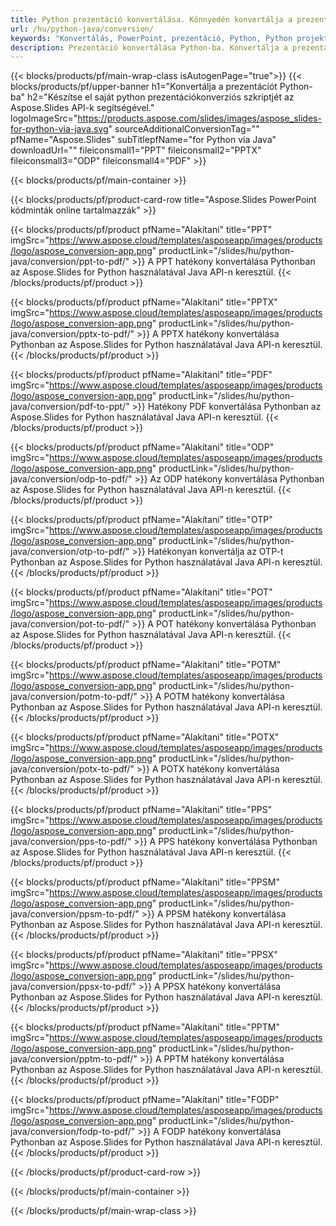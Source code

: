 ```yaml
---
title: Python prezentáció konvertálása. Könnyedén konvertálja a prezentációkat az Aspose.Slides segítségével.
url: /hu/python-java/conversion/
keywords: "Konvertálás, PowerPoint, prezentáció, Python, Python projektek, Python-könyvtárak, PDF, konvertálás PDF-be, PPT PDF-be"
description: Prezentáció konvertálása Python-ba. Konvertálja a prezentációkat JPG, PNG, HTML és más formátumokba az Aspose.Slides segítségével.
---
```


{{< blocks/products/pf/main-wrap-class isAutogenPage="true">}}
{{< blocks/products/pf/upper-banner h1="Konvertálja a prezentációt Python-ba" h2="Készítse el saját python prezentációkonverziós szkriptjét az Aspose.Slides API-k segítségével." logoImageSrc="https://products.aspose.com/slides/images/aspose_slides-for-python-via-java.svg" sourceAdditionalConversionTag="" pfName="Aspose.Slides" subTitlepfName="for Python via Java" downloadUrl="" fileiconsmall1="PPT" fileiconsmall2="PPTX" fileiconsmall3="ODP" fileiconsmall4="PDF" >}}

{{< blocks/products/pf/main-container >}}

{{< blocks/products/pf/product-card-row title="Aspose.Slides PowerPoint kódminták online tartalmazzák" >}}

{{< blocks/products/pf/product pfName="Alakítani" title="PPT" imgSrc="https://www.aspose.cloud/templates/asposeapp/images/products/logo/aspose_conversion-app.png" productLink="/slides/hu/python-java/conversion/ppt-to-pdf/" >}}
A PPT hatékony konvertálása Pythonban az Aspose.Slides for Python használatával Java API-n keresztül.
{{< /blocks/products/pf/product >}}
{{< blocks/products/pf/product pfName="Alakítani" title="PPTX" imgSrc="https://www.aspose.cloud/templates/asposeapp/images/products/logo/aspose_conversion-app.png" productLink="/slides/hu/python-java/conversion/pptx-to-pdf/" >}}
A PPTX hatékony konvertálása Pythonban az Aspose.Slides for Python használatával Java API-n keresztül.
{{< /blocks/products/pf/product >}}
{{< blocks/products/pf/product pfName="Alakítani" title="PDF" imgSrc="https://www.aspose.cloud/templates/asposeapp/images/products/logo/aspose_conversion-app.png" productLink="/slides/hu/python-java/conversion/pdf-to-ppt/" >}}
Hatékony PDF konvertálása Pythonban az Aspose.Slides for Python használatával Java API-n keresztül.
{{< /blocks/products/pf/product >}}
{{< blocks/products/pf/product pfName="Alakítani" title="ODP" imgSrc="https://www.aspose.cloud/templates/asposeapp/images/products/logo/aspose_conversion-app.png" productLink="/slides/hu/python-java/conversion/odp-to-pdf/" >}}
Az ODP hatékony konvertálása Pythonban az Aspose.Slides for Python használatával Java API-n keresztül.
{{< /blocks/products/pf/product >}}
{{< blocks/products/pf/product pfName="Alakítani" title="OTP" imgSrc="https://www.aspose.cloud/templates/asposeapp/images/products/logo/aspose_conversion-app.png" productLink="/slides/hu/python-java/conversion/otp-to-pdf/" >}}
Hatékonyan konvertálja az OTP-t Pythonban az Aspose.Slides for Python használatával Java API-n keresztül.
{{< /blocks/products/pf/product >}}
{{< blocks/products/pf/product pfName="Alakítani" title="POT" imgSrc="https://www.aspose.cloud/templates/asposeapp/images/products/logo/aspose_conversion-app.png" productLink="/slides/hu/python-java/conversion/pot-to-pdf/" >}}
A POT hatékony konvertálása Pythonban az Aspose.Slides for Python használatával Java API-n keresztül.
{{< /blocks/products/pf/product >}}
{{< blocks/products/pf/product pfName="Alakítani" title="POTM" imgSrc="https://www.aspose.cloud/templates/asposeapp/images/products/logo/aspose_conversion-app.png" productLink="/slides/hu/python-java/conversion/potm-to-pdf/" >}}
A POTM hatékony konvertálása Pythonban az Aspose.Slides for Python használatával Java API-n keresztül.
{{< /blocks/products/pf/product >}}
{{< blocks/products/pf/product pfName="Alakítani" title="POTX" imgSrc="https://www.aspose.cloud/templates/asposeapp/images/products/logo/aspose_conversion-app.png" productLink="/slides/hu/python-java/conversion/potx-to-pdf/" >}}
A POTX hatékony konvertálása Pythonban az Aspose.Slides for Python használatával Java API-n keresztül.
{{< /blocks/products/pf/product >}}
{{< blocks/products/pf/product pfName="Alakítani" title="PPS" imgSrc="https://www.aspose.cloud/templates/asposeapp/images/products/logo/aspose_conversion-app.png" productLink="/slides/hu/python-java/conversion/pps-to-pdf/" >}}
A PPS hatékony konvertálása Pythonban az Aspose.Slides for Python használatával Java API-n keresztül.
{{< /blocks/products/pf/product >}}
{{< blocks/products/pf/product pfName="Alakítani" title="PPSM" imgSrc="https://www.aspose.cloud/templates/asposeapp/images/products/logo/aspose_conversion-app.png" productLink="/slides/hu/python-java/conversion/ppsm-to-pdf/" >}}
A PPSM hatékony konvertálása Pythonban az Aspose.Slides for Python használatával Java API-n keresztül.
{{< /blocks/products/pf/product >}}
{{< blocks/products/pf/product pfName="Alakítani" title="PPSX" imgSrc="https://www.aspose.cloud/templates/asposeapp/images/products/logo/aspose_conversion-app.png" productLink="/slides/hu/python-java/conversion/ppsx-to-pdf/" >}}
A PPSX hatékony konvertálása Pythonban az Aspose.Slides for Python használatával Java API-n keresztül.
{{< /blocks/products/pf/product >}}
{{< blocks/products/pf/product pfName="Alakítani" title="PPTM" imgSrc="https://www.aspose.cloud/templates/asposeapp/images/products/logo/aspose_conversion-app.png" productLink="/slides/hu/python-java/conversion/pptm-to-pdf/" >}}
A PPTM hatékony konvertálása Pythonban az Aspose.Slides for Python használatával Java API-n keresztül.
{{< /blocks/products/pf/product >}}
{{< blocks/products/pf/product pfName="Alakítani" title="FODP" imgSrc="https://www.aspose.cloud/templates/asposeapp/images/products/logo/aspose_conversion-app.png" productLink="/slides/hu/python-java/conversion/fodp-to-pdf/" >}}
A FODP hatékony konvertálása Pythonban az Aspose.Slides for Python használatával Java API-n keresztül.
{{< /blocks/products/pf/product >}}


{{< /blocks/products/pf/product-card-row >}}

{{< /blocks/products/pf/main-container >}}
    
{{< /blocks/products/pf/main-wrap-class >}}
